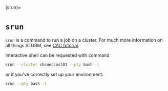 (srun)=
# `srun`

`srun` is a command to run a job on a cluster. For much more information on all things SLURM, see [CAC tutorial](https://cvw.cac.cornell.edu/slurm/basics/execution-srun).


Interactive shell can be requested  with command 

```bash
srun --cluster cbsueccosl01 --pty bash -l
```

or if you've correctly set up your environment:

```bash
srun --pty bash -l
```
